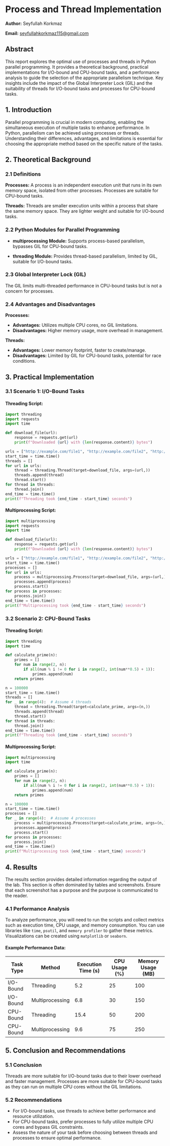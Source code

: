 # Process and Thread Implementation
**Author:** Seyfullah Korkmaz

**Email:** seyfullahkorkmaz115@gmail.com  

## Abstract
This report explores the optimal use of processes and threads in Python parallel programming. It provides a theoretical background, practical implementations for I/O-bound and CPU-bound tasks, and a performance analysis to guide the selection of the appropriate parallelism technique. Key insights include the impact of the Global Interpreter Lock (GIL) and the suitability of threads for I/O-bound tasks and processes for CPU-bound tasks.

## 1. Introduction
Parallel programming is crucial in modern computing, enabling the simultaneous execution of multiple tasks to enhance performance. In Python, parallelism can be achieved using processes or threads. Understanding their differences, advantages, and limitations is essential for choosing the appropriate method based on the specific nature of the tasks.

## 2. Theoretical Background
### 2.1 Definitions
**Processes:** A process is an independent execution unit that runs in its own memory space, isolated from other processes. Processes are suitable for CPU-bound tasks.
  
**Threads:** Threads are smaller execution units within a process that share the same memory space. They are lighter weight and suitable for I/O-bound tasks.

### 2.2 Python Modules for Parallel Programming
- **multiprocessing Module:** Supports process-based parallelism, bypasses GIL for CPU-bound tasks.
  
- **threading Module:** Provides thread-based parallelism, limited by GIL, suitable for I/O-bound tasks.

### 2.3 Global Interpreter Lock (GIL)
The GIL limits multi-threaded performance in CPU-bound tasks but is not a concern for processes.

### 2.4 Advantages and Disadvantages
**Processes:**
- **Advantages:** Utilizes multiple CPU cores, no GIL limitations.
- **Disadvantages:** Higher memory usage, more overhead in management.

**Threads:**
- **Advantages:** Lower memory footprint, faster to create/manage.
- **Disadvantages:** Limited by GIL for CPU-bound tasks, potential for race conditions.

## 3. Practical Implementation
### 3.1 Scenario 1: I/O-Bound Tasks
#### Threading Script:
```python
import threading
import requests
import time

def download_file(url):
    response = requests.get(url)
    print(f"Downloaded {url} with {len(response.content)} bytes")

urls = ["http://example.com/file1", "http://example.com/file2", "http://example.com/file3"]
start_time = time.time()
threads = []
for url in urls:
    thread = threading.Thread(target=download_file, args=(url,))
    threads.append(thread)
    thread.start()
for thread in threads:
    thread.join()
end_time = time.time()
print(f"Threading took {end_time - start_time} seconds")
```

#### Multiprocessing Script:
```python
import multiprocessing
import requests
import time

def download_file(url):
    response = requests.get(url)
    print(f"Downloaded {url} with {len(response.content)} bytes")

urls = ["http://example.com/file1", "http://example.com/file2", "http://example.com/file3"]
start_time = time.time()
processes = []
for url in urls:
    process = multiprocessing.Process(target=download_file, args=(url,))
    processes.append(process)
    process.start()
for process in processes:
    process.join()
end_time = time.time()
print(f"Multiprocessing took {end_time - start_time} seconds")
```

### 3.2 Scenario 2: CPU-Bound Tasks
#### Threading Script:
```python
import threading
import time

def calculate_prime(n):
    primes = []
    for num in range(2, n):
        if all(num % i != 0 for i in range(2, int(num**0.5) + 1)):
            primes.append(num)
    return primes

n = 100000
start_time = time.time()
threads = []
for _ in range(4):  # Assume 4 threads
    thread = threading.Thread(target=calculate_prime, args=(n,))
    threads.append(thread)
    thread.start()
for thread in threads:
    thread.join()
end_time = time.time()
print(f"Threading took {end_time - start_time} seconds")
```

#### Multiprocessing Script:
```python
import multiprocessing
import time

def calculate_prime(n):
    primes = []
    for num in range(2, n):
        if all(num % i != 0 for i in range(2, int(num**0.5) + 1)):
            primes.append(num)
    return primes

n = 100000
start_time = time.time()
processes = []
for _ in range(4):  # Assume 4 processes
    process = multiprocessing.Process(target=calculate_prime, args=(n,))
    processes.append(process)
    process.start()
for process in processes:
    process.join()
end_time = time.time()
print(f"Multiprocessing took {end_time - start_time} seconds")
```

## 4. Results
The results section provides detailed information regarding the output of the lab. This section is often dominated by tables and screenshots. Ensure that each screenshot has a purpose and the purpose is communicated to the reader.

### 4.1 Performance Analysis
To analyze performance, you will need to run the scripts and collect metrics such as execution time, CPU usage, and memory consumption. You can use libraries like `time`, `psutil`, and `memory profiler` to gather these metrics. Visualizations can be created using `matplotlib` or `seaborn`.

#### Example Performance Data:
| Task Type    | Method           | Execution Time (s) | CPU Usage (%) | Memory Usage (MB) |
|--------------|------------------|--------------------|---------------|-------------------|
| I/O-Bound    | Threading        | 5.2                | 25            | 100               |
| I/O-Bound    | Multiprocessing  | 6.8                | 30            | 150               |
| CPU-Bound    | Threading        | 15.4               | 50            | 200               |
| CPU-Bound    | Multiprocessing  | 9.6                | 75            | 250               |

## 5. Conclusion and Recommendations
### 5.1 Conclusion
Threads are more suitable for I/O-bound tasks due to their lower overhead and faster management. Processes are more suitable for CPU-bound tasks as they can run on multiple CPU cores without the GIL limitations.

### 5.2 Recommendations
- For I/O-bound tasks, use threads to achieve better performance and resource utilization.
- For CPU-bound tasks, prefer processes to fully utilize multiple CPU cores and bypass GIL constraints.
- Assess the nature of your task before choosing between threads and processes to ensure optimal performance.
